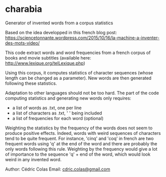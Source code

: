 # charabia
Generator of invented words from a corpus statistics

Based on the idea developped in this french blog post: https://sciencetonnante.wordpress.com/2015/10/16/la-machine-a-inventer-des-mots-video/

This code extract words and word frequencies from a french corpus of books and movie subtitles (available here: http://www.lexique.org/telLexique.php)

Using this corpus, it computes statistics of character sequences (whose length can be changed as a parameter).
New words are then generated following these statistics.

Adaptation to other languages should not be too hard. The part of the code computing statistics and generating new words only requires:
- a list of words as .txt, one per line
- a list of characters as .txt, ' ' being included
- a list of frequencies for each word (optional)

Weighting the statistics by the frequency of the words does not seem to produce positive effects.
Indeed, words with weird sequences of characters tend to be quite frequent. For instance, 'cinq' and 'coq' in french are two
frequent words using 'q' at the end of the word and there are probably the only words following this rule. Weighting by the
frequency would give a lot of importance to the sequence 'q' + end of the word, which would look weird in any invented word.

Author: Cédric Colas
Email: cdric.colas@gmail.com
